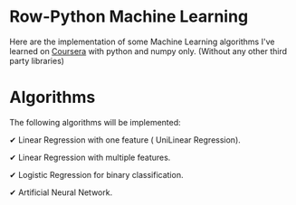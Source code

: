 # Row-Python Machine Learning
Here are the implementation of some Machine Learning algorithms I've learned on [ Coursera](https://www.coursera.com) with python and numpy only. (Without any other third party libraries)


# Algorithms 
The following algorithms will be implemented:

✔ Linear Regression with one feature ( UniLinear Regression).

✔ Linear Regression with multiple features.

✔ Logistic Regression for binary classification.

✔ Artificial Neural Network.
